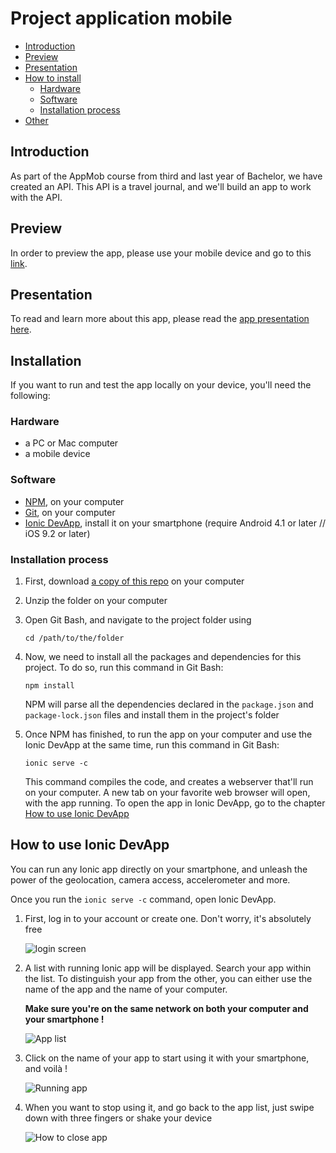 # Project application mobile

- [Introduction](#introduction)
- [Preview](#preview)
- [Presentation](#presentation)
- [How to install](#installation)
  - [Hardware](#hardware)
  - [Software](#software)
  - [Installation process](#installation-process)
- [Other](#other)

## Introduction

As part of the AppMob course from third and last year of Bachelor, we have created an API. This API is a travel journal, and we'll build an app to work with the API.

## Preview

In order to preview the app, please use your mobile device and go to this [link](https://example.com).

## Presentation

To read and learn more about this app, please read the [app presentation here](https://github.com/Liozon/projet-appmob/blob/master/PRESENTATION.md).

## Installation

If you want to run and test the app locally on your device, you'll need the following:

### Hardware

- a PC or Mac computer
- a mobile device

### Software

- [NPM](https://www.npmjs.com/), on your computer
- [Git](https://git-scm.com/downloads), on your computer
- [Ionic DevApp](https://ionicframework.com/docs/appflow/devapp/), install it on your smartphone (require Android 4.1 or later // iOS 9.2 or later)

### Installation process

1. First, download [a copy of this repo](https://github.com/Liozon/projet-appmob/archive/master.zip) on your computer

2. Unzip the folder on your computer

3. Open Git Bash, and navigate to the project folder using

    ```cd /path/to/the/folder```

4. Now, we need to install all the packages and dependencies for this project. To do so, run this command in Git Bash:

    ```npm install```

    NPM will parse all the dependencies declared in the `package.json` and `package-lock.json` files and install them in the project's folder

5. Once NPM has finished, to run the app on your computer and use the Ionic DevApp at the same time, run this command in Git Bash:

    ```ionic serve -c```

    This command compiles the code, and creates a webserver that'll run on your computer. A new tab on your favorite web browser will open, with the app running.
    To open the app in Ionic DevApp, go to the chapter [How to use Ionic DevApp](#how-to-use-ionic-devapp)

## How to use Ionic DevApp

You can run any Ionic app directly on your smartphone, and unleash the power of the geolocation, camera access, accelerometer and more.

Once you run the ```ionic serve -c``` command, open Ionic DevApp.

1. First, log in to your account or create one. Don't worry, it's absolutely free

    ![login screen](https://raw.githubusercontent.com/Liozon/projet-appmob/master/screenshots/1.%20Login%20screen.jpg "Login Screen")

2. A list with running Ionic app will be displayed. Search your app within the list. To distinguish your app from the other, you can either use the name of the app and the name of your computer.

    **Make sure you're on the same network on both your computer and your smartphone !**

    ![App list](https://raw.githubusercontent.com/Liozon/projet-appmob/master/screenshots/2.%20App%20list.jpg "App list")

3. Click on the name of your app to start using it with your smartphone, and voilà !

    ![Running app](https://raw.githubusercontent.com/Liozon/projet-appmob/master/screenshots/3.%20App%20opened.jpg "Running app")

4. When you want to stop using it, and go back to the app list, just swipe down with three fingers or shake your device

    ![How to close app](https://raw.githubusercontent.com/Liozon/projet-appmob/master/screenshots/4.%20Close%20app.jpg "How to close app")